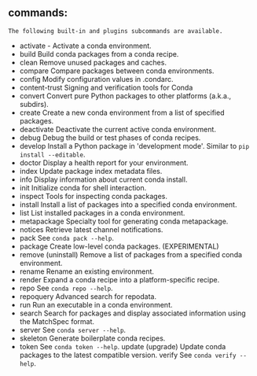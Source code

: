 ## commands:
    The following built-in and plugins subcommands are available.
    
- activate          - Activate a conda environment.
- build             Build conda packages from a conda recipe.
- clean             Remove unused packages and caches.
- compare           Compare packages between conda environments.
- config            Modify configuration values in .condarc.
- content-trust     Signing and verification tools for Conda
- convert           Convert pure Python packages to other platforms (a.k.a., subdirs).
- create            Create a new conda environment from a list of specified packages.
- deactivate        Deactivate the current active conda environment.
- debug             Debug the build or test phases of conda recipes.
- develop           Install a Python package in 'development mode'. Similar to `pip install --editable`.
- doctor            Display a health report for your environment.
- index             Update package index metadata files.
- info              Display information about current conda install.
- init              Initialize conda for shell interaction.
- inspect           Tools for inspecting conda packages.
- install           Install a list of packages into a specified conda environment.
- list              List installed packages in a conda environment.
- metapackage       Specialty tool for generating conda metapackage.
- notices           Retrieve latest channel notifications.
- pack              See `conda pack --help`.
- package           Create low-level conda packages. (EXPERIMENTAL)
- remove (uninstall)
                  Remove a list of packages from a specified conda environment.
- rename            Rename an existing environment.
- render            Expand a conda recipe into a platform-specific recipe.
- repo              See `conda repo --help`.
- repoquery         Advanced search for repodata.
- run               Run an executable in a conda environment.
- search            Search for packages and display associated information using the MatchSpec format.
- server            See `conda server --help`.
- skeleton          Generate boilerplate conda recipes.
- token             See `conda token --help`.
    update (upgrade)  Update conda packages to the latest compatible version.
    verify            See `conda verify --help`.
